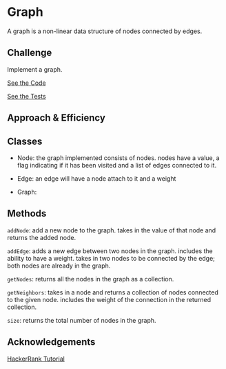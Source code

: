 # Graph
A graph is a non-linear data structure of nodes connected by edges.

## Challenge
Implement a graph.

[See the Code](src/main/java/graph/Graph.java)

[See the Tests](src/test/java/graph/GraphTest.java)

## Approach & Efficiency

## Classes
- Node: the graph implemented consists of nodes. nodes have a value, a flag indicating if it has been visited and a list of edges connected to it.

- Edge: an edge will have a node attach to it and a weight

- Graph: 

## Methods
```addNode```: add a new node to the graph. takes in the value of that node and returns the added node.

```addEdge```: adds a new edge between two nodes in the graph. includes the ability to have a weight.  takes in two nodes to be connected by the edge; both nodes are already in the graph.

```getNodes```: returns all the nodes in the graph as a collection.

```getNeighbors```: takes in a node and returns a collection of nodes connected to the given node. includes the weight of the connection in the returned collection.

```size```: returns the total number of nodes in the graph.

## Acknowledgements
[HackerRank Tutorial](https://www.youtube.com/watch?v=zaBhtODEL0w&t=263s)


